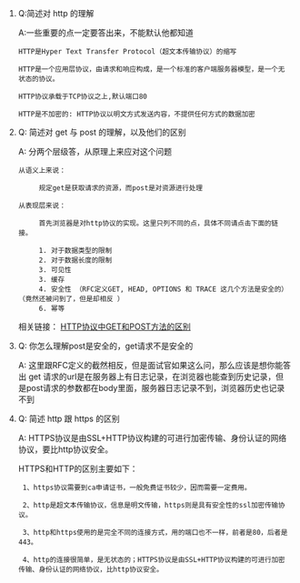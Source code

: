 1. Q:简述对 http 的理解

   A:一些重要的点一定要答出来，不能默认他都知道
	
	
 	```
 	HTTP是Hyper Text Transfer Protocol（超文本传输协议）的缩写
 	
 	HTTP是一个应用层协议，由请求和响应构成，是一个标准的客户端服务器模型，是一个无状态的协议。
 	
 	HTTP协议承载于TCP协议之上,默认端口80
 	
 	HTTP是不加密的: HTTP协议以明文方式发送内容，不提供任何方式的数据加密 
 	
 	```

2. Q: 简述对 get 与 post 的理解，以及他们的区别
	
   A: 分两个层级答，从原理上来应对这个问题
   
   ```
   从语义上来说： 
   
   		规定get是获取请求的资源，而post是对资源进行处理
   		
   从表现层来说：
   
   		首先浏览器是对http协议的实现。这里只列不同的点，具体不同请点击下面的链接。
   		
   		1. 对于数据类型的限制
   		2. 对于数据长度的限制
   		3. 可见性
   		3. 缓存
   		4. 安全性 （RFC定义GET, HEAD, OPTIONS 和 TRACE 这几个方法是安全的）（竟然还被问到了，但是却相反 ）
   		6. 幂等
   ```
	
	相关链接： [HTTP协议中GET和POST方法的区别](https://sunshinevvv.coding.me/blog/2017/02/09/HttpGETv.s.POST/)

3. Q: 你怎么理解post是安全的，get请求不是安全的

   A: 这里跟RFC定义的截然相反，但是面试官如果这么问，那么应该是想你能答出 get 请求的url是在服务器上有日志记录，在浏览器也能查到历史记录，但是post请求的参数都在body里面，服务器日志记录不到，浏览器历史也记录不到


4. Q: 简述 http 跟 https 的区别

   A: HTTPS协议是由SSL+HTTP协议构建的可进行加密传输、身份认证的网络协议，要比http协议安全。
   
   HTTPS和HTTP的区别主要如下：

		1、https协议需要到ca申请证书，一般免费证书较少，因而需要一定费用。
		
		2、http是超文本传输协议，信息是明文传输，https则是具有安全性的ssl加密传输协议。
		
		3、http和https使用的是完全不同的连接方式，用的端口也不一样，前者是80，后者是443。
		
		4、http的连接很简单，是无状态的；HTTPS协议是由SSL+HTTP协议构建的可进行加密传输、身份认证的网络协议，比http协议安全。


